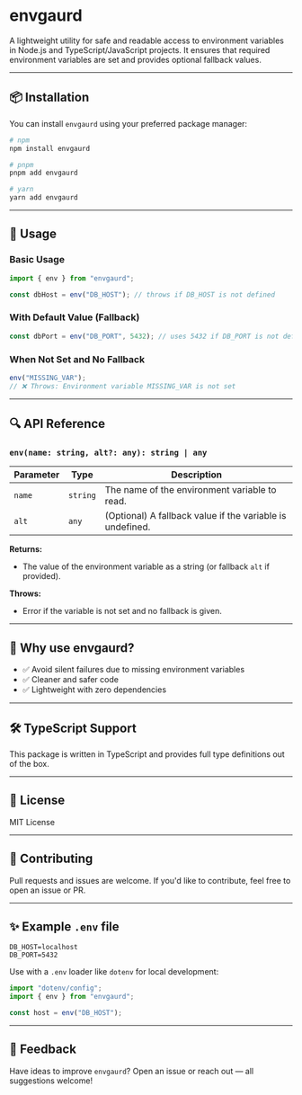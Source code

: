 # envgaurd

A lightweight utility for safe and readable access to environment variables in Node.js and TypeScript/JavaScript projects. It ensures that required environment variables are set and provides optional fallback values.

---

## 📦 Installation

You can install `envgaurd` using your preferred package manager:

```bash
# npm
npm install envgaurd

# pnpm
pnpm add envgaurd

# yarn
yarn add envgaurd
```

---

## 🚀 Usage

### Basic Usage

```ts
import { env } from "envgaurd";

const dbHost = env("DB_HOST"); // throws if DB_HOST is not defined
```

### With Default Value (Fallback)

```ts
const dbPort = env("DB_PORT", 5432); // uses 5432 if DB_PORT is not defined
```

### When Not Set and No Fallback

```ts
env("MISSING_VAR");
// ❌ Throws: Environment variable MISSING_VAR is not set
```

---

## 🔍 API Reference

### `env(name: string, alt?: any): string | any`

| Parameter | Type     | Description                                               |
| --------- | -------- | --------------------------------------------------------- |
| `name`    | `string` | The name of the environment variable to read.             |
| `alt`     | `any`    | (Optional) A fallback value if the variable is undefined. |

**Returns:**

- The value of the environment variable as a string (or fallback `alt` if provided).

**Throws:**

- Error if the variable is not set and no fallback is given.

---

## 🧠 Why use envgaurd?

- ✅ Avoid silent failures due to missing environment variables
- ✅ Cleaner and safer code
- ✅ Lightweight with zero dependencies

---

## 🛠️ TypeScript Support

This package is written in TypeScript and provides full type definitions out of the box.

---

## 📄 License

MIT License

---

## 🤝 Contributing

Pull requests and issues are welcome. If you'd like to contribute, feel free to open an issue or PR.

---

## ✨ Example `.env` file

```
DB_HOST=localhost
DB_PORT=5432
```

Use with a `.env` loader like `dotenv` for local development:

```ts
import "dotenv/config";
import { env } from "envgaurd";

const host = env("DB_HOST");
```

---

## 💬 Feedback

Have ideas to improve `envgaurd`? Open an issue or reach out — all suggestions welcome!
